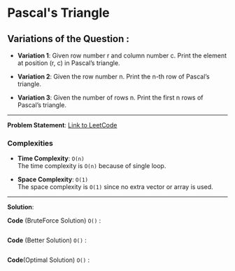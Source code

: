 
# Pascal's Triangle

## Variations of the Question :

- **Variation 1**: Given row number r and column number c. Print the element at position (r, c) in Pascal’s triangle.

- **Variation 2**: Given the row number n. Print the n-th row of Pascal’s triangle.

- **Variation 3**: Given the number of rows n. Print the first n rows of Pascal’s triangle.

---

**Problem Statement**:
[Link to LeetCode](https://leetcode.com/problems/pascals-triangle/)

### Complexities

- **Time Complexity**: `O(n)`  
  The time complexity is `O(n)` because of single loop.

- **Space Complexity**: `O(1)`  
  The space complexity is `O(1)` since no extra vector or array is used.

---

**Solution**:

**Code** (BruteForce Solution) `O()` :
```cpp

```
**Code** (Better Solution) `O()` :
```cpp

```
**Code**(Optimal Solution) `O()` :
```cpp

```
